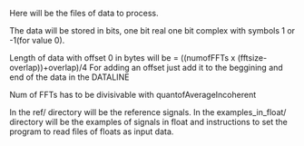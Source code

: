 Here will be the files of data to process.

The data will be stored in bits, one bit real one bit complex with symbols 1 or -1(for value 0).

Length of data with offset 0 in bytes will be = ((numofFFTs x (fftsize-overlap))+overlap)/4
For adding an offset just add it to the beggining and end of the data in the DATALINE

Num of FFTs has to be divisivable with quantofAverageIncoherent

In the ref/ directory will be the reference signals.
In the examples_in_float/ directory will be the examples of signals in float and instructions to set the program to read files of floats as input data.
